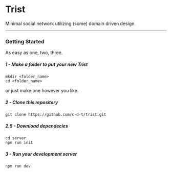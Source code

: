 # Trist
Minimal social network utilizing (some) domain driven design.

----
### Getting Started
As easy as one, two, three.

##### 1 - Make a folder to put your new Trist
```
mkdir <folder_name>
cd <folder_name>
```
or just make one however you like.
##### 2 - Clone this repository
```
git clone https://github.com/c-d-t/trist.git
```
##### 2.5 - Download dependecies
```
cd server
npm run init
```
##### 3 - Run your development server
```
npm run dev
```